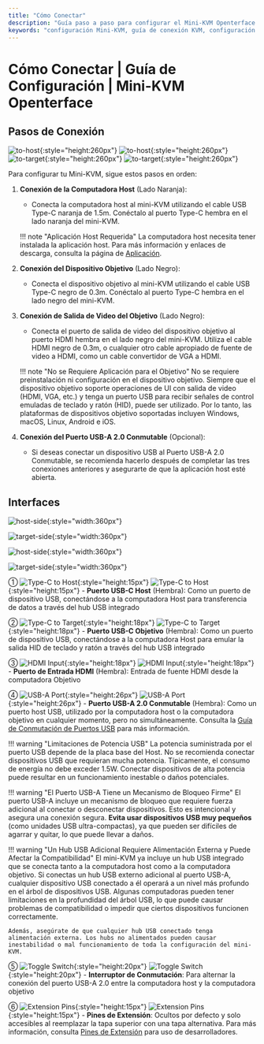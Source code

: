 ```yaml
---
title: "Cómo Conectar"
description: "Guía paso a paso para configurar el Mini-KVM Openterface. Aprende cómo conectar tu computadora host y dispositivo objetivo con instrucciones detalladas para conexiones USB-C, HDMI y periféricas. Incluye descripciones de interfaces y consejos importantes de configuración."
keywords: "configuración Mini-KVM, guía de conexión KVM, configuración KVM USB-C, conexión KVM HDMI, guía de instalación KVM, configuración de periféricos de computadora, conexión de dispositivos USB, guía de interfaz KVM, configuración de computadora sin cabeza, configuración KVM"
---
```


# **Cómo Conectar** | Guía de Configuración | Mini-KVM Openterface

## Pasos de Conexión

![to-host](https://assets.openterface.com/images/product/to-host.svg#only-light){:style="height:260px"} ![to-host](https://assets.openterface.com/images/product/to-host_1.svg#only-dark){:style="height:260px"}
![to-target](https://assets.openterface.com/images/product/to-target.svg#only-light){:style="height:260px"} ![to-target](https://assets.openterface.com/images/product/to-target_1.svg#only-dark){:style="height:260px"}

Para configurar tu Mini-KVM, sigue estos pasos en orden:

1. **Conexión de la Computadora Host** (Lado Naranja):
    - Conecta la computadora host al mini-KVM utilizando el cable USB Type-C naranja de 1.5m. Conéctalo al puerto Type-C hembra en el lado naranja del mini-KVM.

    !!! note "Aplicación Host Requerida"
        La computadora host necesita tener instalada la aplicación host. Para más información y enlaces de descarga, consulta la página de [Aplicación](/app).

2. **Conexión del Dispositivo Objetivo** (Lado Negro):
    - Conecta el dispositivo objetivo al mini-KVM utilizando el cable USB Type-C negro de 0.3m. Conéctalo al puerto Type-C hembra en el lado negro del mini-KVM.

3. **Conexión de Salida de Video del Objetivo** (Lado Negro):
    - Conecta el puerto de salida de video del dispositivo objetivo al puerto HDMI hembra en el lado negro del mini-KVM. Utiliza el cable HDMI negro de 0.3m, o cualquier otro cable apropiado de fuente de video a HDMI, como un cable convertidor de VGA a HDMI.

    !!! note "No se Requiere Aplicación para el Objetivo"
        No se requiere preinstalación ni configuración en el dispositivo objetivo. Siempre que el dispositivo objetivo soporte operaciones de UI con salida de video (HDMI, VGA, etc.) y tenga un puerto USB para recibir señales de control emuladas de teclado y ratón (HID), puede ser utilizado. Por lo tanto, las plataformas de dispositivos objetivo soportadas incluyen Windows, macOS, Linux, Android e iOS.

4. **Conexión del Puerto USB-A 2.0 Conmutable** (Opcional):
    - Si deseas conectar un dispositivo USB al Puerto USB-A 2.0 Conmutable, se recomienda hacerlo después de completar las tres conexiones anteriores y asegurarte de que la aplicación host esté abierta.


## Interfaces

![host-side](https://assets.openterface.com/images/product/host-htc.svg#only-light){:style="width:360px"}

![target-side](https://assets.openterface.com/images/product/target-htc.svg#only-light){:style="width:360px"}

![host-side](https://assets.openterface.com/images/product/host-htc_1.svg#only-dark){:style="width:360px"}

![target-side](https://assets.openterface.com/images/product/target-htc_1.svg#only-dark){:style="width:360px"}

① ![Type-C to Host](/images/shell-icons/host.svg#only-light){:style="height:15px"} ![Type-C to Host](/images/shell-icons/host_1.svg#only-dark){:style="height:15px"} - **Puerto USB-C Host** (Hembra): Como un puerto de dispositivo USB, conectándose a la computadora Host para transferencia de datos a través del hub USB integrado

② ![Type-C to Target](/images/shell-icons/target.svg#only-light){:style="height:18px"} ![Type-C to Target](/images/shell-icons/target_1.svg#only-dark){:style="height:18px"} - **Puerto USB-C Objetivo** (Hembra): Como un puerto de dispositivo USB, conectándose a la computadora Host para emular la salida HID de teclado y ratón a través del hub USB integrado

③ ![HDMI Input](/images/shell-icons/input.svg#only-light){:style="height:18px"} ![HDMI Input](/images/shell-icons/input_1.svg#only-dark){:style="height:18px"} - **Puerto de Entrada HDMI** (Hembra): Entrada de fuente HDMI desde la computadora Objetivo

④ ![USB-A Port](/images/shell-icons/switchable-usb.svg#only-light){:style="height:26px"} ![USB-A Port](/images/shell-icons/switchable-usb_1.svg#only-dark){:style="height:26px"} - **Puerto USB-A 2.0 Conmutable** (Hembra): Como un puerto host USB, utilizado por la computadora host o la computadora objetivo en cualquier momento, pero no simultáneamente. Consulta la [Guía de Conmutación de Puertos USB](../usb-switch) para más información.

!!! warning "Limitaciones de Potencia USB"
    La potencia suministrada por el puerto USB depende de la placa base del Host. No se recomienda conectar dispositivos USB que requieran mucha potencia. Típicamente, el consumo de energía no debe exceder 1.5W. Conectar dispositivos de alta potencia puede resultar en un funcionamiento inestable o daños potenciales.

!!! warning "El Puerto USB-A Tiene un Mecanismo de Bloqueo Firme"
    El puerto USB-A incluye un mecanismo de bloqueo que requiere fuerza adicional al conectar o desconectar dispositivos. Esto es intencional y asegura una conexión segura. **Evita usar dispositivos USB muy pequeños** (como unidades USB ultra-compactas), ya que pueden ser difíciles de agarrar y quitar, lo que puede llevar a daños.

!!! warning "Un Hub USB Adicional Requiere Alimentación Externa y Puede Afectar la Compatibilidad"
    El mini-KVM ya incluye un hub USB integrado que se conecta tanto a la computadora host como a la computadora objetivo. Si conectas un hub USB externo adicional al puerto USB-A, cualquier dispositivo USB conectado a él operará a un nivel más profundo en el árbol de dispositivos USB. Algunas computadoras pueden tener limitaciones en la profundidad del árbol USB, lo que puede causar problemas de compatibilidad o impedir que ciertos dispositivos funcionen correctamente.

    Además, asegúrate de que cualquier hub USB conectado tenga alimentación externa. Los hubs no alimentados pueden causar inestabilidad o mal funcionamiento de toda la configuración del mini-KVM.

⑤ ![Toggle Switch](/images/shell-icons/toggle-h-t.svg#only-light){:style="height:20px"} ![Toggle Switch](/images/shell-icons/toggle-h-t_1.svg#only-dark){:style="height:20px"} - **Interruptor de Conmutación**: Para alternar la conexión del puerto USB-A 2.0 entre la computadora host y la computadora objetivo

⑥ ![Extension Pins](/images/shell-icons/pins.svg#only-light){:style="height:15px"} ![Extension Pins](/images/shell-icons/pins_1.svg#only-dark){:style="height:15px"} - **Pines de Extensión**: Ocultos por defecto y solo accesibles al reemplazar la tapa superior con una tapa alternativa. Para más información, consulta [Pines de Extensión](../extension-pins) para uso de desarrolladores.